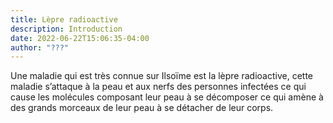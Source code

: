 ```yaml
---
title: Lèpre radioactive
description: Introduction
date: 2022-06-22T15:06:35-04:00
author: "???"
---
```


Une maladie qui est très connue sur Ilsoïme est la lèpre radioactive, cette maladie s’attaque à la peau et aux nerfs des personnes infectées ce qui cause les molécules composant leur peau à se décomposer ce qui amène à des grands morceaux de leur peau à se détacher de leur corps.
